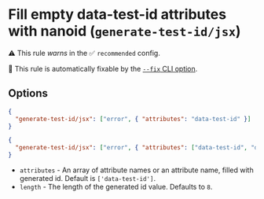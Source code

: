 # Fill empty data-test-id attributes with nanoid (`generate-test-id/jsx`)

⚠️ This rule _warns_ in the ✅ `recommended` config.

🔧 This rule is automatically fixable by the [`--fix` CLI option](https://eslint.org/docs/latest/user-guide/command-line-interface#--fix).

<!-- end auto-generated rule header -->

## Options

```json
{
  "generate-test-id/jsx": ["error", { "attributes": "data-test-id" }]
}
```

```json
{
  "generate-test-id/jsx": ["error", { "attributes": ["data-test-id", "data-qa-id"], "length": 16 }]
}
```

- `attributes` - An array of attribute names or an attribute name, filled with generated id. Default is `['data-test-id']`.
- `length` - The length of the generated id value. Defaults to `8`.
